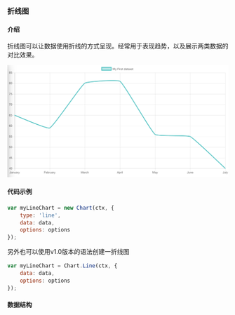 ### 折线图

<span id="Introduction"></span>
#### 介绍

折线图可以让数据使用折线的方式呈现。经常用于表现趋势，以及展示两类数据的对比效果。

![](/assets/line-chart@2x.png)

<span id="ExampleUsage"></span>
#### 代码示例
```javascript
var myLineChart = new Chart(ctx, {
    type: 'line',
    data: data,
    options: options
});
```

另外也可以使用v1.0版本的语法创建一折线图
```javascript
var myLineChart = Chart.Line(ctx, {
    data: data,
    options: options
});
```

<span id="DatasetStructure"></span>
#### 数据结构





